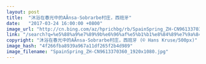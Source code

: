 ```yaml
---
layout: post
title:  "沐浴在春光中的AÃnsa-Sobrarbe村庄，西班牙"
date:   "2017-03-24 16:00:00 +0800"
image_url: "http://cn.bing.com/az/hprichbg/rb/SpainSpring_ZH-CN9613370360_1920x1080.jpg"
link: "/search?q=%e5%88%a9%e7%89%9b%e6%96%af%e5%b1%b1%e8%84%89%e7%9a%84%e6%98%a5%e6%99%af&form=hpcapt&mkt=zh-cn"
copyright: "沐浴在春光中的AÃnsa-Sobrarbe村庄，西班牙 (© Hans Kruse/500px)"
image_hash: "4f266fba8939a967a11df265f2b4d989"
image_filename: "SpainSpring_ZH-CN9613370360_1920x1080.jpg"
---
```

